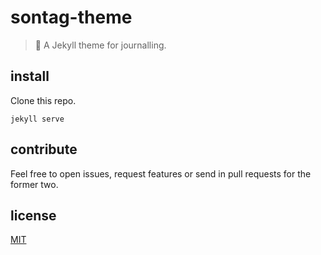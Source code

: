 # sontag-theme
> :pencil: A Jekyll theme for journalling.

## install
Clone this repo.
```
jekyll serve
```

## contribute
Feel free to open issues, request features or send in pull requests for the former two.

## license
[MIT](https://github.com/wizvishak/sontag-theme/blob/master/LICENSE.md)
